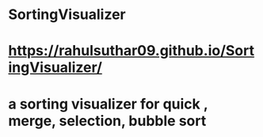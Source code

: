 # SortingVisualizer
# https://rahulsuthar09.github.io/SortingVisualizer/
# a sorting visualizer for quick , merge, selection, bubble sort
